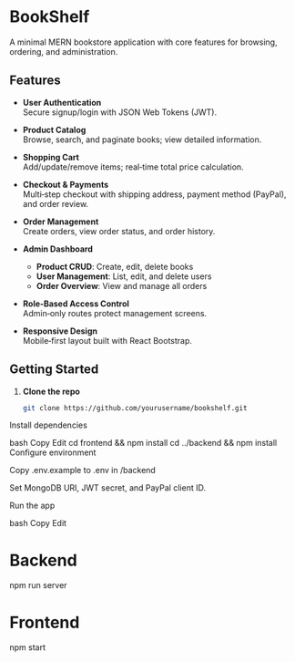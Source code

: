 # BookShelf

A minimal MERN bookstore application with core features for browsing, ordering, and administration.

## Features

- **User Authentication**  
  Secure signup/login with JSON Web Tokens (JWT).

- **Product Catalog**  
  Browse, search, and paginate books; view detailed information.

- **Shopping Cart**  
  Add/update/remove items; real‑time total price calculation.

- **Checkout & Payments**  
  Multi‑step checkout with shipping address, payment method (PayPal), and order review.

- **Order Management**  
  Create orders, view order status, and order history.

- **Admin Dashboard**  
  - **Product CRUD**: Create, edit, delete books  
  - **User Management**: List, edit, and delete users  
  - **Order Overview**: View and manage all orders

- **Role‑Based Access Control**  
  Admin‑only routes protect management screens.

- **Responsive Design**  
  Mobile‑first layout built with React Bootstrap.

## Getting Started

1. **Clone the repo**  
   ```bash
   git clone https://github.com/yourusername/bookshelf.git
Install dependencies

bash
Copy
Edit
cd frontend && npm install
cd ../backend && npm install
Configure environment

Copy .env.example to .env in /backend

Set MongoDB URI, JWT secret, and PayPal client ID.

Run the app

bash
Copy
Edit
# Backend
npm run server

# Frontend
npm start
